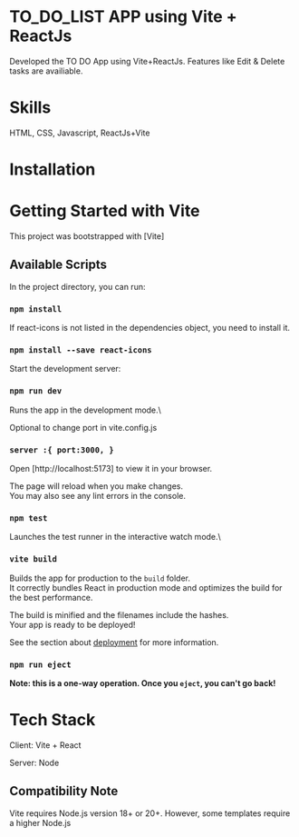 # TO_DO_LIST APP using Vite + ReactJs
Developed the TO DO App using Vite+ReactJs. Features like Edit &amp; Delete tasks are availiable.

# Skills
HTML, CSS, Javascript, ReactJs+Vite

# Installation

# Getting Started with Vite

This project was bootstrapped with [Vite]

## Available Scripts

In the project directory, you can run:

### `npm install`

If react-icons is not listed in the dependencies object, you need to install it.

### `npm install --save react-icons`

Start the development server:

### `npm run dev`

Runs the app in the development mode.\

Optional to change port in vite.config.js
### `server :{ port:3000, }`

Open [http://localhost:5173] to view it in your browser.

The page will reload when you make changes.\
You may also see any lint errors in the console.

### `npm test`

Launches the test runner in the interactive watch mode.\


### `vite build`

Builds the app for production to the `build` folder.\
It correctly bundles React in production mode and optimizes the build for the best performance.

The build is minified and the filenames include the hashes.\
Your app is ready to be deployed!

See the section about [deployment](https://vitejs.dev/guide/static-deploy.html) for more information.

### `npm run eject`

**Note: this is a one-way operation. Once you `eject`, you can't go back!**

# Tech Stack

Client: Vite + React

Server: Node


## Compatibility Note

Vite requires Node.js version 18+ or 20+. However, some templates require a higher Node.js 
